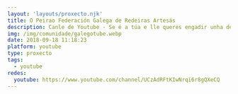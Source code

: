```yaml
---
layout: 'layouts/proxecto.njk'
title: O Peirao Federación Galega de Redeiras Artesás
description: Canle de Youtube - Se é a túa e lle queres engadir unha descripción e etiquetas, ponte en contacto con nós.
img: /img/comunidade/galegotube.webp
date: 2018-09-18 11:18:23
platform: youtube
type: proxecto
tags:
  - youtube
redes:
  youtube: https://www.youtube.com/channel/UCzAdRFtKIwNrqi6r8gQXeCQ
---
```


